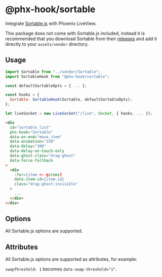 # @phx-hook/sortable

Integrate [Sortable.js](https://sortablejs.github.io/Sortable/) with Phoenix LiveView.

This package does not come with Sortable.js included, instead it is recommended that you download Sortable from their [releases](https://github.com/SortableJS/Sortable/releases) and add it directly to your `assets/vendor` directory.

## Usage

```js
import Sortable from "../vendor/Sortable";
import SortableHook from "@phx-hook/sortable";

const defaultSortableOpts = { ... };

const hooks = {
  Sortable: SortableHook(Sortable, defaultSortableOpts);
};

let liveSocket = new LiveSocket("/live", Socket, { hooks, ... });
```

```html
<div
  id="sortable_list"
  phx-hook="Sortable"
  data-on-end="move_item"
  data-animation="150"
  data-delay="300"
  data-delay-on-touch-only
  data-ghost-class="drag-ghost"
  data-force-fallback
>
  <div
    :for={item <- @items}
    data-item-id={item.id}
    class="drag-ghost:invisible"
  >
    ...
  </div>
</div>
```

## Options

All Sortable.js options are supported.

## Attributes

All Sortable.js options are supported as attributes, for example:

`swapThreshold: 1` becomes `data-swap-threshold="1"`.
